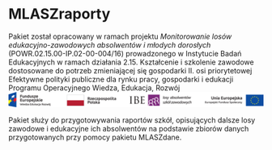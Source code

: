 # MLASZraporty

Pakiet został opracowany w ramach projektu *Monitorowanie losów edukacyjno-zawodowych absolwentów i młodych dorosłych* (POWR.02.15.00-IP.02-00-004/16) prowadzonego w Instytucie Badań Edukacyjnych w ramach działania 2.15. Kształcenie i szkolenie zawodowe dostosowane do potrzeb zmieniającej się gospodarki II. osi priorytetowej Efektywne polityki publiczne dla rynku pracy, gospodarki i edukacji Programu Operacyjnego Wiedza, Edukacja, Rozwój
![KL+RP+IBE+EFS](inst/Belka-Losy-absolwentow-Kolor-PL.png)

Pakiet służy do przygotowywania raportów szkół, opisujących dalsze losy zawodowe i edukacyjne ich absolwentów na podstawie zbiorów danych przygotowanych przy pomocy pakietu MLASZdane.
